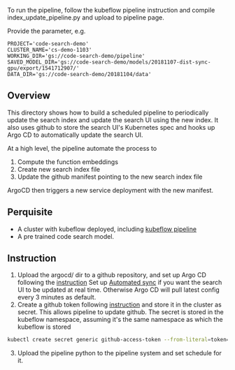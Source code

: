To run the pipeline, follow the kubeflow pipeline instruction and compile index_update_pipeline.py and upload to pipeline
page.

Provide the parameter, e.g. 

```
PROJECT='code-search-demo'
CLUSTER_NAME='cs-demo-1103'
WORKING_DIR='gs://code-search-demo/pipeline'
SAVED_MODEL_DIR='gs://code-search-demo/models/20181107-dist-sync-gpu/export/1541712907/'
DATA_DIR='gs://code-search-demo/20181104/data'
```




## Overview
This directory shows how to build a scheduled pipeline to periodically update the search index and update the search UI
using the new index. It also uses github to store the search UI's Kubernetes spec and hooks up Argo CD to automatically
update the search UI.

At a high level, the pipeline automate the process to 
1. Compute the function embeddings
2. Create new search index file
3. Update the github manifest pointing to the new search index file

ArgoCD then triggers a new service deployment with the new manifest.

## Perquisite
- A cluster with kubeflow deployed, including [kubeflow pipeline](https://github.com/kubeflow/pipelines)
- A pre trained code search model.


## Instruction
1. Upload the argocd/ dir to a github repository, and set up Argo CD following the 
[instruction](https://github.com/argoproj/argo-cd/blob/master/docs/getting_started.md#6-create-an-application-from-a-git-repository-location)
Set up [Automated sync](https://github.com/argoproj/argo-cd/blob/master/docs/auto_sync.md) if you want the search UI to
be updated at real time. Otherwise Argo CD will pull latest config every 3 minutes as default.  
2. Create a github token following [instruction](https://help.github.com/articles/creating-a-personal-access-token-for-the-command-line/#creating-a-token)
and store it in the cluster as secret. This allows pipeline to update github. The secret is stored in the kubeflow namespace, assuming it's the same namespace
as which the kubeflow is stored
 ```bash
kubectl create secret generic github-access-token --from-literal=token=[your_github_token] -n kubeflow
```
3. Upload the pipeline python to the pipeline system and set schedule for it. 
